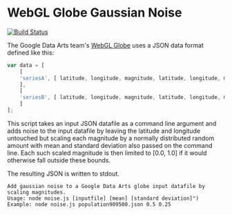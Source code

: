 WebGL Globe Gaussian Noise
==============

[![Build Status](https://travis-ci.org/jknoll/gaussian-noise.svg?branch=master)](https://travis-ci.org/jknoll/gaussian-noise)

The Google Data Arts team's [WebGL Globe](https://github.com/dataarts/webgl-globe) uses a JSON data format defined like this:

```javascript
var data = [
    [
    'seriesA', [ latitude, longitude, magnitude, latitude, longitude, magnitude, ... ]
    ],
    [
    'seriesB', [ latitude, longitude, magnitude, latitude, longitude, magnitude, ... ]
    ]
];
```

This script takes an input JSON datafile as a command line argument and adds noise to the input datafile by leaving the latitude and longitude untouched but scaling each magnitude by a normally distributed random amount with mean and standard deviation also passed on the command line. Each such scaled magnitude is then limited to [0.0, 1.0] if it would otherwise fall outside these bounds.

The resulting JSON is written to stdout.

```
Add gaussian noise to a Google Data Arts globe input datafile by scaling magnitudes.
Usage: node noise.js [inputfile] [mean] [standard deviation]")
Example: node noise.js population909500.json 0.5 0.25
```

